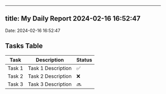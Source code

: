 
---
title: My Daily Report 2024-02-16 16:52:47
---

Date: 2024-02-16 16:52:47

## Tasks Table

| Task | Description | Status |
|------|-------------|--------|
| Task 1 | Task 1 Description | ✅ |
| Task 2 | Task 2 Description | ❌ |
| Task 3 | Task 3 Description | 🔜 |

